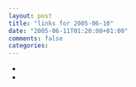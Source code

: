 ```yaml
---
layout: post
title: "links for 2005-06-10"
date: "2005-06-11T01:20:00+01:00"
comments: false
categories: 
---
```


<ul class="delicious">
<li>
</li>
<li>
</li>
</ul>


